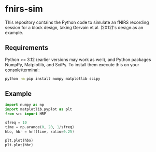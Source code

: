 # fnirs-sim

This repository contains the Python code to simulate an fNIRS recording session for a block design, taking Gervain et al. (2012)'s design as an example.

## Requirements

Python >= 3.12 (earlier versions may work as well), and Python packages NumpPy, Matplotlib, and SciPy. To install them execute this on your console/terminal:

```bash
python -m pip install numpy matplotlib scipy
```

## Example

```python
import numpy as np
import matplotlib.pyplot as plt
from src import HRF

sfreq = 10
time = np.arange(0, 20, 1/sfreq)
hbo, hbr = hrf(time, ratio=0.25)

plt.plot(hbo)
plt.plot(hbr)
```